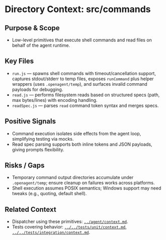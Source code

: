 # Directory Context: src/commands

## Purpose & Scope

- Low-level primitives that execute shell commands and read files on behalf of the agent runtime.

## Key Files

- `run.js` — spawns shell commands with timeout/cancellation support, captures stdout/stderr to temp files, exposes `runCommand` plus helper wrappers (uses `.openagent/temp`), and surfaces invalid command payloads for debugging.
- `read.js` — performs filesystem reads based on structured specs (path, max bytes/lines) with encoding handling.
- `readSpec.js` — parses `read` command token syntax and merges specs.

## Positive Signals

- Command execution isolates side effects from the agent loop, simplifying testing via mocks.
- Read spec parsing supports both inline tokens and JSON payloads, giving prompts flexibility.

## Risks / Gaps

- Temporary command output directories accumulate under `.openagent/temp`; ensure cleanup on failures works across platforms.
- Shell execution assumes POSIX semantics; Windows support may need tweaks (e.g., quoting, default shell).

## Related Context

- Dispatcher using these primitives: [`../agent/context.md`](../agent/context.md).
- Tests covering behavior: [`../../tests/unit/context.md`](../../tests/unit/context.md), [`../../tests/integration/context.md`](../../tests/integration/context.md).
